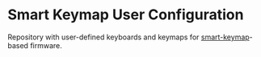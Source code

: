 # Smart Keymap User Configuration

Repository with user-defined keyboards and keymaps
 for [smart-keymap](https://github.com/rgoulter/smart-keymap)-based firmware.



